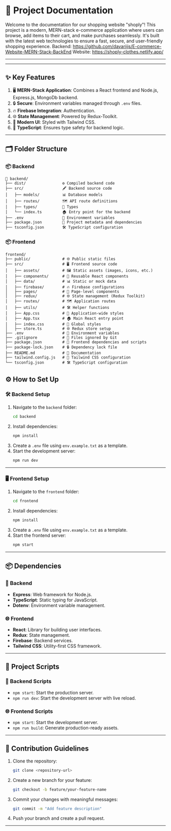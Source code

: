 
# 🌟 **Project Documentation**
Welcome to the documentation for our shopping website "shoply"! This project is a modern, MERN-stack e-commerce application where users can browse, add items to their cart, and make purchases seamlessly. It's built with the latest web technologies to ensure a fast, secure, and user-friendly shopping experience.
Backend: https://github.com/davariijs/E-commerce-Website-MERN-Stack-BackEnd
Website: https://shoply-clothes.netlify.app/

---


---

## ✨ **Key Features**
1. 🖥️ **MERN-Stack Application**: Combines a React frontend and Node.js, Express.js, MongoDb backend.
2. 🔒 **Secure**: Environment variables managed through `.env` files.
3. 🔥 **Firebase Integration**: Authentication.
4. 🌐 **State Management**: Powered by Redux-Toolkit.
5. 🎨 **Modern UI**: Styled with Tailwind CSS.
6. 🚀 **TypeScript**: Ensures type safety for backend logic.

---

## 🗂️ **Folder Structure**

### 📦 **Backend**
```
📂 backend/
├── dist/                ⚙️ Compiled backend code
├── src/                 🖋️ Backend source code
│   ├── models/          📊 Database models
│   ├── routes/          🗺️ API route definitions
│   ├── types/           🔧 Types
│   └── index.ts         🏠 Entry point for the backend
├── .env                 🔑 Environment variables
├── package.json         📜 Project metadata and dependencies
├── tsconfig.json        🛠️ TypeScript configuration
```

### 📦 **Frontend**
```
frontend/
├── public/              # 🌐 Public static files
├── src/                 # 🖥️ Frontend source code
│   ├── assets/          # 🖼️ Static assets (images, icons, etc.)
│   ├── components/      # 🧩 Reusable React components
│   ├── data/            # 📊 Static or mock data
│   ├── firebase/        # 🔥 Firebase configurations
│   ├── pages/           # 📄 Page-level components
│   ├── redux/           # 🌐 State management (Redux Toolkit)
│   ├── routes/          # 🗺️ Application routes
│   ├── utils/           # 🛠️ Helper functions
│   ├── App.css          # 🎨 Application-wide styles
│   ├── App.tsx          # 🏠 Main React entry point
│   ├── index.css        # 🎨 Global styles
│   ├── store.ts         # 🌐 Redux store setup
├── .env                 # 🔑 Environment variables
├── .gitignore           # 🚫 Files ignored by Git
├── package.json         # 📜 Frontend dependencies and scripts
├── package-lock.json    # 🔒 Dependency lock file
├── README.md            # 📖 Documentation
├── tailwind.config.js   # 🎨 Tailwind CSS configuration
└── tsconfig.json        # 🛠️ TypeScript configuration
```

## ⚙️ **How to Set Up**

### 🛠️ **Backend Setup**
1. Navigate to the `backend` folder:
   ```bash
   cd backend
   ```
2. Install dependencies:
   ```bash
   npm install
   ```
3. Create a `.env` file using `env.example.txt` as a template.
4. Start the development server:
   ```bash
   npm run dev
   ```

---

### 🖥️ **Frontend Setup**
1. Navigate to the `frontend` folder:
   ```bash
   cd frontend
   ```
2. Install dependencies:
   ```bash
   npm install
   ```
3. Create a `.env` file using `env.example.txt` as a template.
4. Start the frontend server:
   ```bash
   npm start
   ```

---

## 📦 **Dependencies**

### 📡 **Backend**
- **Express**: Web framework for Node.js.
- **TypeScript**: Static typing for JavaScript.
- **Dotenv**: Environment variable management.

### 🌐 **Frontend**
- **React**: Library for building user interfaces.
- **Redux**: State management.
- **Firebase**: Backend services.
- **Tailwind CSS**: Utility-first CSS framework.

---

## 🚀 **Project Scripts**

### 📡 **Backend Scripts**
- `npm start`: Start the production server.
- `npm run dev`: Start the development server with live reload.

### 🌐 **Frontend Scripts**
- `npm start`: Start the development server.
- `npm run build`: Generate production-ready assets.

---

## 📝 **Contribution Guidelines**
1. Clone the repository:
   ```bash
   git clone <repository-url>
   ```
2. Create a new branch for your feature:
   ```bash
   git checkout -b feature/your-feature-name
   ```
3. Commit your changes with meaningful messages:
   ```bash
   git commit -m "Add feature description"
   ```
4. Push your branch and create a pull request.

---



